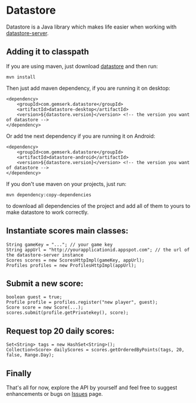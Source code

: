 Datastore
=============

Datastore is a Java library which makes life easier when working with [datastore-server][datastore-server].

Adding it to classpath
-------

If you are using maven, just download [datastore][datastore] and then run:

	mvn install

Then just add maven dependency, if you are running it on desktop:

	<dependency>
		<groupId>com.gemserk.datastore</groupId>
		<artifactId>datastore-desktop</artifactId>
		<version>${datastore.version}</version> <!-- the version you want of datastore -->
	</dependency>

Or add tne next dependency if you are running it on Android:

	<dependency>
		<groupId>com.gemserk.datastore</groupId>
		<artifactId>datastore-android</artifactId>
		<version>${datastore.version}</version> <!-- the version you want of datastore -->
	</dependency>

If you don't use maven on your projects, just run:

	mvn dependency:copy-dependencies

to download all dependencies of the project and add all of them to yours to make datastore to work correctly.

Instantiate scores main classes:
-------

	String gameKey = "..."; // your game key
	String appUrl = "http://yourapplicationid.appspot.com"; // the url of the datastore-server instance
	Scores scores = new ScoresHttpImpl(gameKey, appUrl);
	Profiles profiles = new ProfilesHttpImpl(appUrl);

Submit a new score:
-------

	boolean guest = true;
	Profile profile = profiles.register("new player", guest);
	Score score = new Score(...);
	scores.submit(profile.getPrivatekey(), score);

Request top 20 daily scores:
-------

	Set<String> tags = new HashSet<String>();
	Collection<Score> dailyScores = scores.getOrderedByPoints(tags, 20, false, Range.Day);

Finally
-------

That's all for now, explore the API by yourself and feel free to suggest enhancements or bugs on [Issues][issues] page. 

[issues]: https://github.com/gemserk/datastore/issues
[datastore]: git://github.com/gemserk/datastore.git
[datastore-server]: https://github.com/gemserk/datastore-server
